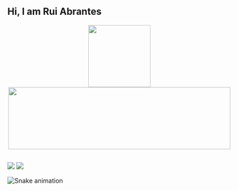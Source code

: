 ## Hi, I am Rui Abrantes
<div align="center">
  <a href="https://github.com/rui-abrantes">
  <img height="140em" src="https://github-readme-stats.vercel.app/api?username=rui-abrantes&show_icons=true&theme=dracula&include_all_commits=true&count_private=true"/>
  <img height="140em" width="500em" src="https://github-readme-stats.vercel.app/api/top-langs/?username=rui-abrantes&layout=compact&langs_count=7&theme=dracula"/>
</div>

  
  ##
 
<div> 
  <a href = "mailto:ruimiguel.abrantes@gmail.com"><img src="https://img.shields.io/badge/-Gmail-%23333?style=for-the-badge&logo=gmail&logoColor=white" target="_blank"></a>
  <a href="https://www.linkedin.com/in/rui-abrantes-51b3931a3/" target="_blank"><img src="https://img.shields.io/badge/-LinkedIn-%230077B5?style=for-the-badge&logo=linkedin&logoColor=white" target="_blank"></a> 
 
![Snake animation](https://github.com/rui-abrantes/rui-abrantes/blob/output/github-contribution-grid-snake.svg)
 
</div>
